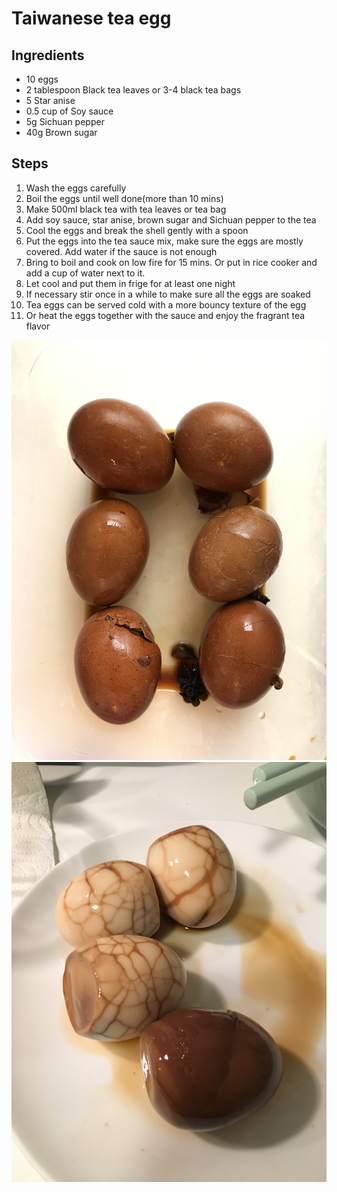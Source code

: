 # Taiwanese tea egg

## Ingredients

- 10 eggs
- 2 tablespoon Black tea leaves or 3-4 black tea bags
- 5 Star anise
- 0.5 cup of Soy sauce
- 5g Sichuan pepper
- 40g Brown sugar

## Steps

1. Wash the eggs carefully
1. Boil the eggs until well done(more than 10 mins)
1. Make 500ml black tea with tea leaves or tea bag
1. Add soy sauce, star anise, brown sugar and Sichuan pepper to the tea
1. Cool the eggs and break the shell gently with a spoon
1. Put the eggs into the tea sauce mix, make sure the eggs are mostly covered. Add water if the sauce is not enough
1. Bring to boil and cook on low fire for 15 mins. Or put in rice cooker and add a cup of water next to it.
1. Let cool and put them in frige for at least one night
1. If necessary stir once in a while to make sure all the eggs are soaked
1. Tea eggs can be served cold with a more bouncy texture of the egg
1. Or heat the eggs together with the sauce and enjoy the fragrant tea flavor

![](IMG_4845.jpeg)
![](IMG_5506.jpeg)
